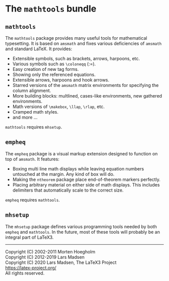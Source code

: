 The `mathtools` bundle
======================

`mathtools`
-----------

The `mathtools` package provides many useful tools for mathematical
typesetting. It is based on `amsmath` and fixes various deficiencies
of `amsmath` and standard LaTeX. It provides:

- Extensible symbols, such as brackets, arrows, harpoons, etc.
- Various symbols such as `\coloneqq` (:=).
- Easy creation of new tag forms.
- Showing only the referenced equations.
- Extensible arrows, harpoons and hook arrows.
- Starred versions of the `amsmath` matrix environments for
  specifying the column alignment.
- More building blocks: multlined, cases-like environments, new
  gathered environments.
- Math versions of `\makebox`, `\llap`, `\rlap`, etc.
- Cramped math styles.
- and more ...

`mathtools` requires `mhsetup`.

`empheq`
--------

The `empheq` package is a visual markup extension designed to
function on top of `amsmath`. It features:

- Boxing multi line math displays while leaving equation
  numbers untouched at the margin. Any kind of box will do.
- Making the `ntheorem` package place end-of-theorem markers
  perfectly.
- Placing arbitrary material on either side of math displays.
  This includes delimiters that automatically scale to the
  correct size.

`empheq` requires `mathtools`.

`mhsetup`
---------

The `mhsetup` package defines various programming tools needed by
both `empheq` and `mathtools`. In the future, most of these tools will
probably be an integral part of LaTeX3.

-----

<p>Copyright (C) 2002-2011 Morten Hoegholm <br />
Copyright (C) 2012-2019 Lars Madsen <br />
Copyright (C) 2020 Lars Madsen, The LaTeX3 Project <br />
<a href="https://latex-project.org/">https://latex-project.org/</a> <br />
All rights reserved.</p>
